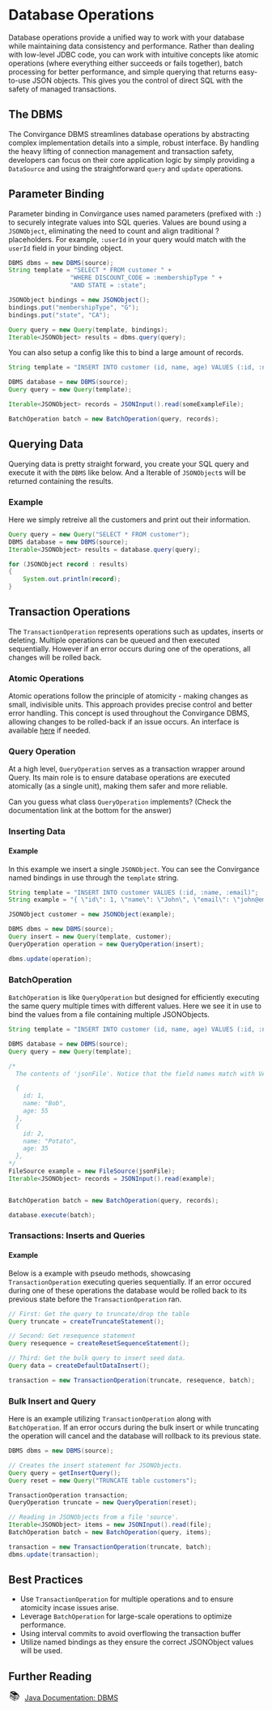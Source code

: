 # Database Operations

Database operations provide a unified way to work with your database while maintaining data consistency and performance. Rather than dealing with low-level JDBC code, you can work with intuitive concepts like atomic operations (where everything either succeeds or fails together), batch processing for better performance, and simple querying that returns easy-to-use JSON objects. This gives you the control of direct SQL with the safety of managed transactions.

## The DBMS

The Convirgance DBMS streamlines database operations by abstracting complex implementation details into a simple, robust interface. By handling the heavy lifting of connection management and transaction safety, developers can focus on their core application logic by simply providing a `DataSource` and using the straightforward `query` and `update` operations.

## Parameter Binding

Parameter binding in Convirgance uses named parameters (prefixed with `:`) to securely integrate values into SQL queries. Values are bound using a `JSONObject`, eliminating the need to count and align traditional ? placeholders. For example, `:userId` in your query would match with the `userId` field in your binding object.

```java
DBMS dbms = new DBMS(source);
String template = "SELECT * FROM customer " +
                 "WHERE DISCOUNT_CODE = :membershipType " +
                 "AND STATE = :state";

JSONObject bindings = new JSONObject();
bindings.put("membershipType", "G");
bindings.put("state", "CA");

Query query = new Query(template, bindings);
Iterable<JSONObject> results = dbms.query(query);
```

You can also setup a config like this to bind a large amount of records.

```java
String template = "INSERT INTO customer (id, name, age) VALUES (:id, :name, :age)";

DBMS database = new DBMS(source);
Query query = new Query(template);

Iterable<JSONObject> records = JSONInput().read(someExampleFile);

BatchOperation batch = new BatchOperation(query, records);
```

## Querying Data

Querying data is pretty straight forward, you create your SQL query and execute it with the `DBMS` like below. And a Iterable of `JSONObject`s will be returned containing the results.

### Example

Here we simply retreive all the customers and print out their information.

```java
Query query = new Query("SELECT * FROM customer");
DBMS database = new DBMS(source);
Iterable<JSONObject> results = database.query(query);

for (JSONObject record : results)
{
    System.out.println(record);
}
```

## Transaction Operations

The `TransactionOperation` represents operations such as updates, inserts or deleting. Multiple operations can be queued and then executed sequentially. However if an error occurs during one of the operations, all changes will be rolled back.

### Atomic Operations

Atomic operations follow the principle of atomicity - making changes as small, indivisible units. This approach provides precise control and better error handling. This concept is used throughout the Convirgance DBMS, allowing changes to be rolled-back if an issue occurs. An interface is available [here](https://docs.invirgance.com/javadocs/convirgance/latest/com/invirgance/convirgance/dbms/AtomicOperation.html) if needed.

### Query Operation

At a high level, `QueryOperation` serves as a transaction wrapper around Query. Its main role is to ensure database operations are executed atomically (as a single unit), making them safer and more reliable.

Can you guess what class `QueryOperation` implements? (Check the documentation link at the bottom for the answer)

### Inserting Data

#### Example

In this example we insert a single `JSONObject`. You can see the Convirgance named bindings in use through the `template` string.

```java
String template = "INSERT INTO customer VALUES (:id, :name, :email)";
String example = "{ \"id\": 1, \"name\": \"John\", \"email\": \"john@email.com\" }";

JSONObject customer = new JSONObject(example);

DBMS dbms = new DBMS(source);
Query insert = new Query(template, customer);
QueryOperation operation = new QueryOperation(insert);

dbms.update(operation);
```

### BatchOperation

`BatchOperation` is like `QueryOperation` but designed for efficiently executing the same query multiple times with different values. Here we see it in use to bind the values from a file containing multiple JSONObjects.

```java
String template = "INSERT INTO customer (id, name, age) VALUES (:id, :name, :age)";

DBMS database = new DBMS(source);
Query query = new Query(template);

/*
  The contents of 'jsonFile'. Notice that the field names match with VALUES

  {
    id: 1,
    name: "Bob",
    age: 55
  },
  {
    id: 2,
    name: "Potato",
    age: 35
  },
*/
FileSource example = new FileSource(jsonFile);
Iterable<JSONObject> records = JSONInput().read(example);


BatchOperation batch = new BatchOperation(query, records);

database.execute(batch);
```

### Transactions: Inserts and Queries

#### Example

Below is a example with pseudo methods, showcasing `TransactionOperation` executing queries sequentially. If an error occured during one of these operations the database would be rolled back to its previous state before the `TransactionOperation` ran.

```java
// First: Get the query to truncate/drop the table
Query truncate = createTruncateStatement();

// Second: Get resequence statement
Query resequence = createResetSequenceStatement();

// Third: Get the bulk query to insert seed data.
Query data = createDefaultDataInsert();

transaction = new TransactionOperation(truncate, resequence, batch);
```

### Bulk Insert and Query

Here is an example utilizing `TransactionOperation` along with `BatchOperation`. If an error occurs during the bulk insert or while truncating the operation will cancel and the database will rollback to its previous state.

```java
DBMS dbms = new DBMS(source);

// Creates the insert statement for JSONObjects.
Query query = getInsertQuery();
Query reset = new Query("TRUNCATE table customers");

TransactionOperation transaction;
QueryOperation truncate = new QueryOperation(reset);

// Reading in JSONObjects from a file 'source'.
Iterable<JSONObject> items = new JSONInput().read(file);
BatchOperation batch = new BatchOperation(query, items);

transaction = new TransactionOperation(truncate, batch);
dbms.update(transaction);
```

## Best Practices

- Use `TransactionOperation` for multiple operations and to ensure atomicity incase issues arise.
- Leverage `BatchOperation` for large-scale operations to optimize performance.
- Using interval commits to avoid overflowing the transaction buffer
- Utilize named bindings as they ensure the correct JSONObject values will be used.

## Further Reading

<div style="display: flex; align-items: center; gap: 8px; margin-bottom: 16px">
  <span style="display: flex; align-items: center; justify-content: center;font-size:20px; width: 24px; height: 24px">📚</span>
  <a href="https://docs.invirgance.com/javadocs/convirgance/latest/com/invirgance/convirgance/dbms/package-summary.html">Java Documentation: DBMS</a>
</div>
